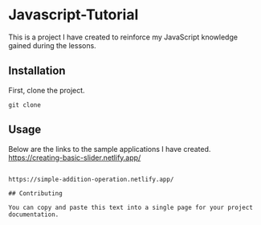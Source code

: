 # Javascript-Tutorial
This is a project I have created to reinforce my JavaScript knowledge gained during the lessons.
## Installation
First, clone the project.

```
git clone
```
## Usage
Below are the links to the sample applications I have created.
https://creating-basic-slider.netlify.app/
```

```


```
https://simple-addition-operation.netlify.app/

## Contributing

You can copy and paste this text into a single page for your project documentation.


